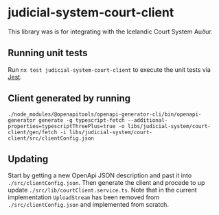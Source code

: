 <!-- gitbook-ignore -->

# judicial-system-court-client

This library was is for integrating with the Icelandic Court System Auður.

## Running unit tests

Run `nx test judicial-system-court-client` to execute the unit tests via [Jest](https://jestjs.io).

## Client generated by running

`./node_modules/@openapitools/openapi-generator-cli/bin/openapi-generator generate -g typescript-fetch --additional-properties=typescriptThreePlus=true -o libs/judicial-system/court-client/gen/fetch -i libs/judicial-system/court-client/src/clientConfig.json`

## Updating

Start by getting a new OpenApi JSON description and past it into `./src/clientConfig.json`. Then generate the client and procede to up update `./src/lib/courtClient.service.ts`. Note that in the current implementation `UploadStream` has been removed from `./src/clientConfig.json` and implemented from scratch.

